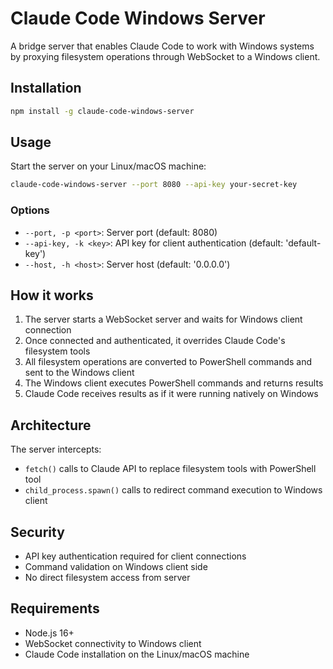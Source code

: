 # Claude Code Windows Server

A bridge server that enables Claude Code to work with Windows systems by proxying filesystem operations through WebSocket to a Windows client.

## Installation

```bash
npm install -g claude-code-windows-server
```

## Usage

Start the server on your Linux/macOS machine:

```bash
claude-code-windows-server --port 8080 --api-key your-secret-key
```

### Options

- `--port, -p <port>`: Server port (default: 8080)
- `--api-key, -k <key>`: API key for client authentication (default: 'default-key')
- `--host, -h <host>`: Server host (default: '0.0.0.0')

## How it works

1. The server starts a WebSocket server and waits for Windows client connection
2. Once connected and authenticated, it overrides Claude Code's filesystem tools
3. All filesystem operations are converted to PowerShell commands and sent to the Windows client
4. The Windows client executes PowerShell commands and returns results
5. Claude Code receives results as if it were running natively on Windows

## Architecture

The server intercepts:
- `fetch()` calls to Claude API to replace filesystem tools with PowerShell tool
- `child_process.spawn()` calls to redirect command execution to Windows client

## Security

- API key authentication required for client connections
- Command validation on Windows client side
- No direct filesystem access from server

## Requirements

- Node.js 16+
- WebSocket connectivity to Windows client
- Claude Code installation on the Linux/macOS machine